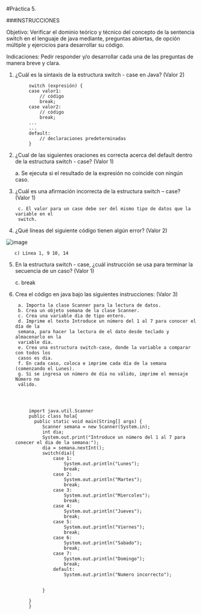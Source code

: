 #Práctica 5.

###INSTRUCCIONES

Objetivo: Verificar el dominio teórico y técnico del concepto de la sentencia switch
en el lenguaje de java mediante, preguntas abiertas, de opción múltiple y ejercicios para
desarrollar su código.

Indicaciones: Pedir responder y/o desarrollar cada una de las preguntas de manera
breve y clara.

1. ¿Cuál es la sintaxis de la estructura switch - case en Java? (Valor 2)

            switch (expresión) {
            case valor1:
                // código
                break;
            case valor2:
                // código
                break;
            ...
            ...
            default:
                // declaraciones predeterminadas
            }

2. ¿Cual de las siguientes oraciones es correcta acerca del default dentro de la
estructura switch - case? (Valor 1)

      a. Se ejecuta si el resultado de la expresión no coincide con ningún caso.
       
3. ¿Cuál es una afirmación incorrecta de la estructura switch – case? (Valor 1)

        c. El valor para un case debe ser del mismo tipo de datos que la variable en el
        switch.
        
4. ¿Qué líneas del siguiente código tienen algún error? (Valor 2)

![image](https://user-images.githubusercontent.com/91554777/176980099-2bf4ede3-0c22-49af-9bc5-0d2f09f81976.png)

       c) Línea 1, 9 10, 14
      
 5. En la estructura switch - case, ¿cuál instrucción se usa para terminar la secuencia
de un caso? (Valor 1)

      c. break
    
6. Crea el código en java bajo las siguientes instrucciones: (Valor 3)

        a. Importa la clase Scanner para la lectura de datos.
        b. Crea un objeto semana de la clase Scanner.
        c. Crea una variable dia de tipo entero.
        d. Imprime el texto Introduce un número del 1 al 7 para conocer el día de la
        semana, para hacer la lectura de el dato desde teclado y almacenarlo en la
        variable dia.
        e. Crea una estructura switch-case, donde la variable a comparar con todos los
        casos es dia.
        f. En cada caso, coloca e imprime cada día de la semana (comenzando el Lunes).
        g. Si se ingresa un número de día no válido, imprime el mensaje Número no
        válido.
        
        
        
        
            import java.util.Scanner
            public class hola{ 
              public static void main(String[] args) {
                 Scanner semana = new Scanner(System.in); 
                 int dia;
                 System.out.print("Introduce un número del 1 al 7 para conecer el dia de la semana:");
                 dia = semana.nextInt();
                 switch(dia){
                     case 1:
                         System.out.println("Lunes");
                         break;
                     case 2:
                         System.out.println("Martes");
                         break;
                     case 3:
                         System.out.println("Miercoles");
                         break;
                     case 4:
                         System.out.println("Jueves");
                         break;
                     case 5:
                         System.out.println("Viernes");
                         break;
                     case 6:
                         System.out.println("Sabado");
                         break;
                     case 7:
                         System.out.println("Domingo");
                         break;
                     default:
                         System.out.println("Numero incorrecto");


                 }

            }
            }
